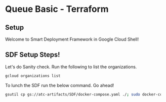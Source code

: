 # Queue Basic - Terraform

## Setup

<walkthrough-author name="kinjalakhani@google.com" analyticsId="UA-125550242-1" tutorialName="SDF" repositoryUrl="https://github.com/kinjalGakhani/SDF_Cloud_Shell.git"></walkthrough-author>

Welcome to Smart Deployment Framework in Google Cloud Shell!

<!-- We need you to let us know what project you'd like to use with Smart Deployment Framework.

<walkthrough-project-billing-setup></walkthrough-project-billing-setup>

Terraform provisions real GCP resources, so anything you create in this session will be billed against this project. -->

## SDF Setup Steps!

Let's do Sanity check. Run the following to list the organizations.

```bash
gcloud organizations list
```

To lunch the SDF run the below command. Go ahead!

```bash
gsutil cp gs://atc-artifacts/SDF/docker-compose.yaml ./; sudo docker-compose up -d
```